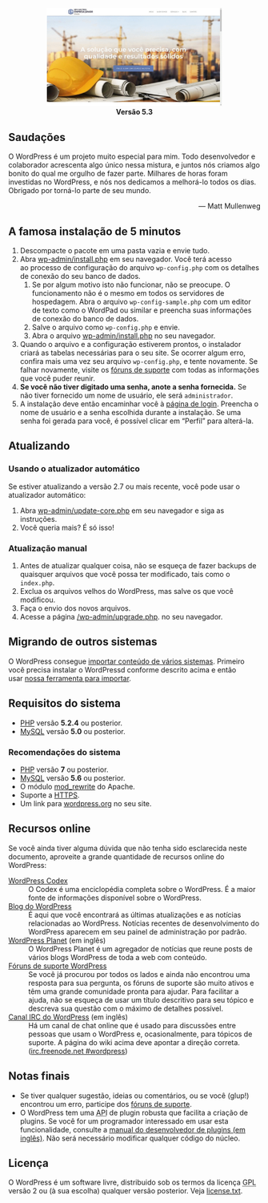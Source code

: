 <!DOCTYPE html>
<html lang="pt-br">
<head>
	<meta name="viewport" content="width=device-width" />
	<meta http-equiv="Content-Type" content="text/html; charset=utf-8" />
    <link rel="stylesheet" href="wp-admin/css/install.css?ver=20100228" type="text/css" />
</head>
<body>

<h4 align="center">
    <img alt="New Way Tech" title="#nwt" width="350px" src=".github/nwt-web.gif">
		<br /> Versão 5.3
</h4>

<h2>Saudações</h2>
<p>O WordPress é um projeto muito especial para mim. Todo desenvolvedor e colaborador acrescenta algo único nessa mistura, e juntos nós criamos algo bonito do qual me orgulho de fazer parte. Milhares de horas foram investidas no WordPress, e nós nos dedicamos a melhorá-lo todos os dias. Obrigado por torná-lo parte de seu mundo.</p>
<p style="text-align: right">&#8212; Matt Mullenweg</p>

<h2>A famosa instalação de 5 minutos</h2>
<ol>
	<li>Descompacte o pacote em uma pasta vazia e envie tudo.</li>
	<li>Abra <span class="file"><a href="wp-admin/install.php">wp-admin/install.php</a></span> em seu navegador. Você terá acesso ao processo de configuração do arquivo <code>wp-config.php</code> com os detalhes de conexão do seu banco de dados.
		<ol>
			<li>Se por algum motivo isto não funcionar, não se preocupe. O funcionamento não é o mesmo em todos os servidores de hospedagem. Abra o arquivo <code>wp-config-sample.php</code> com um editor de texto como o WordPad ou similar e preencha suas informações de conexão do banco de dados.</li>
			<li>Salve o arquivo como <code>wp-config.php</code> e envie.</li>
			<li>Abra o arquivo <span class="file"><a href="wp-admin/install.php">wp-admin/install.php</a></span> no seu navegador.</li>
		</ol>
	</li>
	<li>Quando o arquivo e a configuração estiverem prontos, o instalador criará as tabelas necessárias para o seu site. Se ocorrer algum erro, confira mais uma vez seu arquivo <code>wp-config.php</code>, e tente novamente. Se falhar novamente, visite os <a href="https://wordpress.org/support/" title="fóruns de suporte">fóruns de suporte</a> com todas as informações que você puder reunir.</li>
	<li><strong>Se você não tiver digitado uma senha, anote a senha fornecida.</strong> Se não tiver fornecido um nome de usuário, ele será <code>administrador</code>.</li>
	<li>A instalação deve então encaminhar você à <a href="wp-login.php">página de login</a>. Preencha o nome de usuário e a senha escolhida durante a instalação. Se uma senha foi gerada para você, é possível clicar em &#8220;Perfil&#8221; para alterá-la.</li>
</ol>

<h2>Atualizando</h2>
<h3>Usando o atualizador automático</h3>
<p>Se estiver atualizando a versão 2.7 ou mais recente, você pode usar o atualizador automático:</p>
<ol>
	<li>Abra <span class="file"><a href="wp-admin/update-core.php">wp-admin/update-core.php</a></span> em seu navegador e siga as instruções.</li>
	<li>Você queria mais? É só isso!</li>
</ol>

<h3>Atualização manual</h3>
<ol>
	<li>Antes de atualizar qualquer coisa, não se esqueça de fazer backups de quaisquer arquivos que você possa ter modificado, tais como o <code>index.php</code>.</li>
	<li>Exclua os arquivos velhos do WordPress, mas salve os que você modificou.</li>
	<li>Faça o envio dos novos arquivos.</li>
	<li>Acesse a página <span class="file"><a href="wp-admin/upgrade.php">/wp-admin/upgrade.php</a>.</span> no seu navegador.</li>
</ol>

<h2>Migrando de outros sistemas</h2>
<p>O WordPress consegue <a href="https://codex.wordpress.org/pt-br:Importando_conte%C3%BAdo">importar conteúdo de vários sistemas</a>. Primeiro você precisa instalar o WordPressd conforme descrito acima e então usar <a title="Importar para o WordPress" href="wp-admin/import.php">nossa ferramenta para importar</a>.</p>

<h2>Requisitos do sistema</h2>
<ul>
	<li><a href="https://secure.php.net/">PHP</a> versão <strong>5.2.4</strong> ou posterior.</li>
	<li><a href="https://www.mysql.com/">MySQL</a> versão <strong>5.0</strong> ou posterior.</li>
</ul>

<h3>Recomendações do sistema</h3>
<ul>
	<li><a href="https://secure.php.net/">PHP</a> versão <strong>7</strong> ou posterior.</li>
	<li><a href="https://www.mysql.com/">MySQL</a> versão <strong>5.6</strong> ou posterior.</li>
	<li>O módulo <a href="https://httpd.apache.org/docs/2.2/mod/mod_rewrite.html">mod_rewrite</a> do Apache.</li>
	<li>Suporte a <a href="https://wordpress.org/news/2016/12/moving-toward-ssl/">HTTPS</a>.</li>
	<li>Um link para  <a href="https://wordpress.org/">wordpress.org</a> no seu site.</li>
</ul>

<h2>Recursos online</h2>
<p>Se você ainda tiver alguma dúvida que não tenha sido esclarecida neste documento, aproveite a grande quantidade de recursos online do WordPress:</p>
<dl>
	<dt><a href="https://codex.wordpress.org/P%C3%A1gina_Inicial">WordPress Codex</a></dt>
		<dd>O Codex é uma enciclopédia completa sobre o WordPress. É a maior fonte de informações disponível sobre o WordPress.</dd>
	<dt><a href="https://br.wordpress.org/news/">Blog do WordPress</a></dt>
		<dd>É aqui que você encontrará as últimas atualizações e as notícias relacionadas ao WordPress. Notícias recentes de desenvolvimento do WordPress aparecem em seu painel de administração por padrão.</dd>
	<dt><a href="https://planet.wordpress.org/">WordPress Planet</a> (em inglês)</dt>
		<dd>O WordPress Planet é um agregador de notícias que reune posts de vários blogs WordPress de toda a web com conteúdo.</dd>
	<dt><a href="https://br.wordpress.org/support/">Fóruns de suporte WordPress</a></dt>
		<dd>Se você já procurou por todos os lados e ainda não encontrou uma resposta para sua pergunta, os fóruns de suporte são muito ativos e têm uma grande comunidade pronta para ajudar. Para facilitar a ajuda, não se esqueça de usar um título descritivo para seu tópico e descreva sua questão com o máximo de detalhes possível.</dd>
	<dt><a href="https://codex.wordpress.org/IRC">Canal <abbr title="Internet Relay Chat">IRC</abbr> do WordPress</a> (em inglês)</dt>
		<dd>Há um canal de chat online que é usado para discussões entre pessoas que usam o WordPress e, ocasionalmente, para tópicos de suporte. A página do wiki acima deve apontar a direção correta. (<a href="irc://irc.freenode.net/wordpress">irc.freenode.net #wordpress</a>)</dd>
</dl>

<h2>Notas finais</h2>
<ul>
	<li>Se tiver qualquer sugestão, ideias ou comentários, ou se você (glup!) encontrou um erro, participe dos <a href="https://br.wordpress.org/support/">fóruns de suporte</a>.</li>
	<li>O WordPress tem uma <abbr title="Interface de programação de aplicações">API</abbr> de plugin robusta que facilita a criação de plugins. Se você for um programador interessado em usar esta funcionalidade, consulte a <a href="https://developer.wordpress.org/plugins/">manual do desenvolvedor de plugins (em inglês)</a>. Não será necessário modificar qualquer código do núcleo.</li>
</ul>

<h2>Licença</h2>
<p>O WordPress é um software livre, distribuido sob os termos da licença <abbr title="GNU General Public License (Licença Pública Geral)">GPL</abbr> versão 2 ou (à sua escolha) qualquer versão posterior. Veja <a href="license.txt">license.txt</a>.</p>

</body>
</html>
